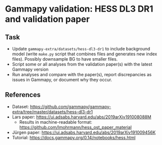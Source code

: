 # Gammapy validation: HESS DL3 DR1 and validation paper

## Task

- Update `gammapy-extra/datasets/hess-dl3-dr1` to include background model (write `make.py` script that combines files and generates new index files). Possibly downsample BG to have smaller files.
- Script some or all analyses from the validation paper(s) with the latest Gammapy version
- Run analyses and compare with the paper(s), report discrepancies as issues in Gammapy, or document why they occur.

## References

- Dataset: https://github.com/gammapy/gammapy-extra/tree/master/datasets/hess-dl3-dr1
- Lars paper: https://ui.adsabs.harvard.edu/abs/2019arXiv191008088M
  - Results in machine-readable format: https://github.com/lmohrmann/hess_ost_paper_material
- Jürgen paper: https://ui.adsabs.harvard.edu/abs/2019arXiv191009456K
- Tutorial: https://docs.gammapy.org/0.14/notebooks/hess.html
